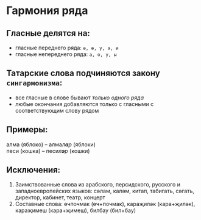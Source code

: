# Гармония ряда

## Гласные делятся на:
* гласные переднего ряда: `ә, ө, ү, э, и`
* гласные непереднего ряда: `а, о, у, ы`

## Татарские слова подчиняются закону `сингармонизма`:
* все гласные в слове бывают *только одного ряда*
* любые окончания добавляются только с гласными с соответствующим слову рядом

## Примеры:
алма (яблоко) – алма*л<strong>а</strong>р* (яблоки)<br>
песи (кошка) – песи*л<strong>ә</strong>р* (кошки)

## Исключения:
1. Заимствованные слова из арабского, персидского, русского и западноевропейских языков: сәлам, каләм, китап, табигать, сәгать, директор, кабинет, театр, концерт
2. Составные слова: өчпочмак (өч+почмак), караҗиләк (кара+җиләк), караҗимеш (кара+җимеш), билбау (бил+бау)
